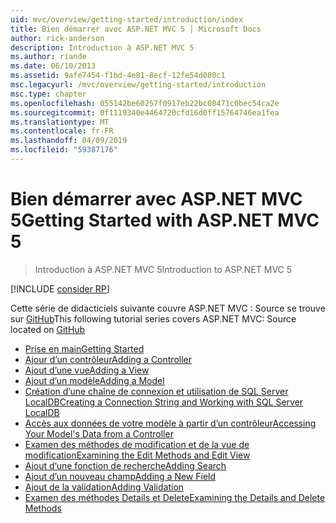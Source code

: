 ```yaml
---
uid: mvc/overview/getting-started/introduction/index
title: Bien démarrer avec ASP.NET MVC 5 | Microsoft Docs
author: rick-anderson
description: Introduction à ASP.NET MVC 5
ms.author: riande
ms.date: 06/10/2013
ms.assetid: 9afe7454-f1bd-4e81-8ecf-12fe54d080c1
msc.legacyurl: /mvc/overview/getting-started/introduction
msc.type: chapter
ms.openlocfilehash: 055142be60257f0917eb22bc08471c0bec54ca2e
ms.sourcegitcommit: 0f1119340e4464720cfd16d0ff15764746ea1fea
ms.translationtype: MT
ms.contentlocale: fr-FR
ms.lasthandoff: 04/09/2019
ms.locfileid: "59387176"
---
```

# <a name="getting-started-with-aspnet-mvc-5"></a><span data-ttu-id="e1632-103">Bien démarrer avec ASP.NET MVC 5</span><span class="sxs-lookup"><span data-stu-id="e1632-103">Getting Started with ASP.NET MVC 5</span></span>

> <span data-ttu-id="e1632-104">Introduction à ASP.NET MVC 5</span><span class="sxs-lookup"><span data-stu-id="e1632-104">Introduction to ASP.NET MVC 5</span></span>

[!INCLUDE [consider RP](../../../../includes/razor.md)]

<span data-ttu-id="e1632-105">Cette série de didacticiels suivante couvre ASP.NET MVC : Source se trouve sur [GitHub](https://github.com/aspnet/AspNetDocs/tree/master/aspnet/mvc/overview/getting-started/introduction/sample/MvcMovie/MvcMovie)</span><span class="sxs-lookup"><span data-stu-id="e1632-105">This following tutorial series covers ASP.NET MVC: Source located on [GitHub](https://github.com/aspnet/AspNetDocs/tree/master/aspnet/mvc/overview/getting-started/introduction/sample/MvcMovie/MvcMovie)</span></span>

- [<span data-ttu-id="e1632-106">Prise en main</span><span class="sxs-lookup"><span data-stu-id="e1632-106">Getting Started</span></span>](getting-started.md)
- [<span data-ttu-id="e1632-107">Ajour d’un contrôleur</span><span class="sxs-lookup"><span data-stu-id="e1632-107">Adding a Controller</span></span>](adding-a-controller.md)
- [<span data-ttu-id="e1632-108">Ajout d’une vue</span><span class="sxs-lookup"><span data-stu-id="e1632-108">Adding a View</span></span>](adding-a-view.md)
- [<span data-ttu-id="e1632-109">Ajout d’un modèle</span><span class="sxs-lookup"><span data-stu-id="e1632-109">Adding a Model</span></span>](adding-a-model.md)
- [<span data-ttu-id="e1632-110">Création d’une chaîne de connexion et utilisation de SQL Server LocalDB</span><span class="sxs-lookup"><span data-stu-id="e1632-110">Creating a Connection String and Working with SQL Server LocalDB</span></span>](creating-a-connection-string.md)
- [<span data-ttu-id="e1632-111">Accès aux données de votre modèle à partir d’un contrôleur</span><span class="sxs-lookup"><span data-stu-id="e1632-111">Accessing Your Model's Data from a Controller</span></span>](accessing-your-models-data-from-a-controller.md)
- [<span data-ttu-id="e1632-112">Examen des méthodes de modification et de la vue de modification</span><span class="sxs-lookup"><span data-stu-id="e1632-112">Examining the Edit Methods and Edit View</span></span>](examining-the-edit-methods-and-edit-view.md)
- [<span data-ttu-id="e1632-113">Ajout d’une fonction de recherche</span><span class="sxs-lookup"><span data-stu-id="e1632-113">Adding Search</span></span>](adding-search.md)
- [<span data-ttu-id="e1632-114">Ajout d’un nouveau champ</span><span class="sxs-lookup"><span data-stu-id="e1632-114">Adding a New Field</span></span>](adding-a-new-field.md)
- [<span data-ttu-id="e1632-115">Ajout de la validation</span><span class="sxs-lookup"><span data-stu-id="e1632-115">Adding Validation</span></span>](adding-validation.md)
- [<span data-ttu-id="e1632-116">Examen des méthodes Details et Delete</span><span class="sxs-lookup"><span data-stu-id="e1632-116">Examining the Details and Delete Methods</span></span>](examining-the-details-and-delete-methods.md)
